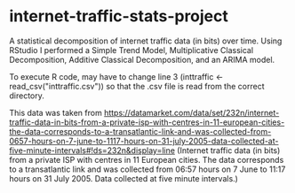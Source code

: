 # internet-traffic-stats-project
A statistical decomposition of internet traffic data (in bits) over time. Using RStudio I performed a Simple Trend Model, Multiplicative Classical Decomposition, Additive Classical Decomposition, and an ARIMA model.

To execute R code, may have to change line 3 (inttraffic <- read_csv("inttraffic.csv")) so that the .csv file is read from the correct directory.

This data was taken from https://datamarket.com/data/set/232n/internet-traffic-data-in-bits-from-a-private-isp-with-centres-in-11-european-cities-the-data-corresponds-to-a-transatlantic-link-and-was-collected-from-0657-hours-on-7-june-to-1117-hours-on-31-july-2005-data-collected-at-five-minute-intervals#!ds=232n&display=line
(Internet traffic data (in bits) from a private ISP with centres in 11 European cities. The data corresponds to a transatlantic link and was collected from 06:57 hours on 7 June to 11:17 hours on 31 July 2005. Data collected at five minute intervals.)
